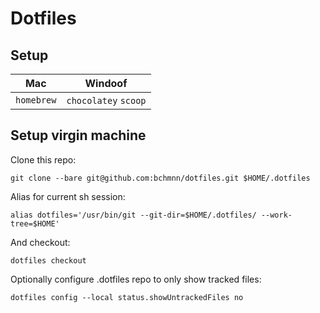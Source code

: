 # Dotfiles

## Setup

|Mac|Windoof|
|-|-|
|`homebrew`|`chocolatey` `scoop`|

## Setup virgin machine

Clone this repo:
```console
git clone --bare git@github.com:bchmnn/dotfiles.git $HOME/.dotfiles
```

Alias for current sh session:
```console
alias dotfiles='/usr/bin/git --git-dir=$HOME/.dotfiles/ --work-tree=$HOME'
```

And checkout:
```console
dotfiles checkout
```

Optionally configure .dotfiles repo to only show tracked files:
```console
dotfiles config --local status.showUntrackedFiles no
```

